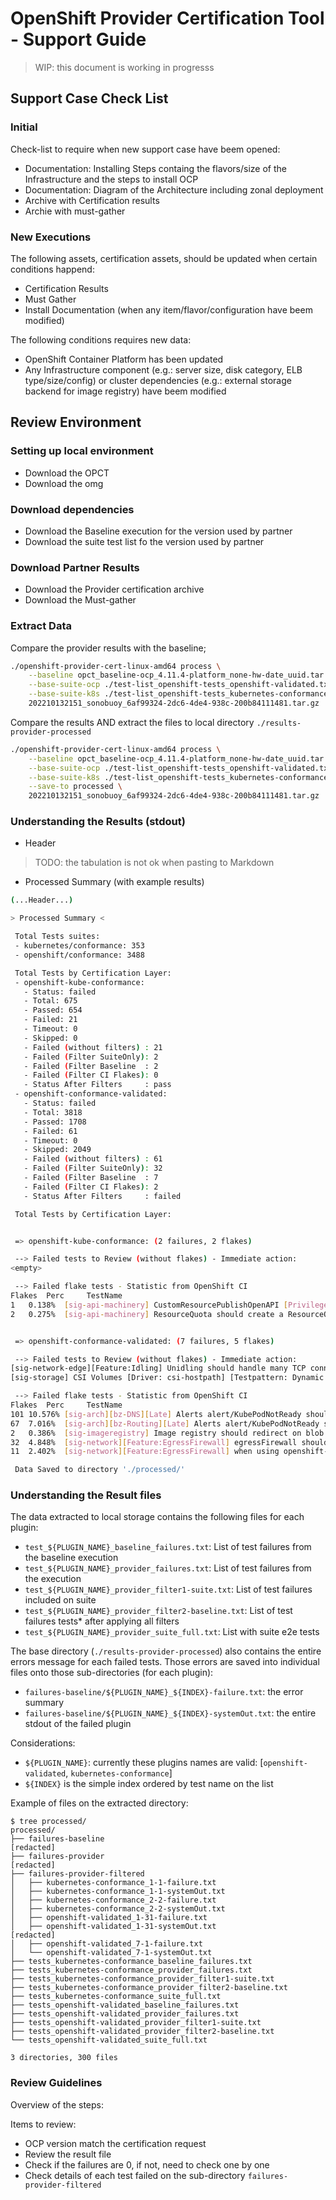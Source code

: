 # OpenShift Provider Certification Tool - Support Guide

> WIP: this document is working in progresss

## Support Case Check List

### Initial

Check-list to require when new support case have beem opened:

- Documentation: Installing Steps containg the flavors/size of the Infrastructure and the steps to install OCP
- Documentation: Diagram of the Architecture including zonal deployment
- Archive with Certification results
- Archie with must-gather

### New Executions

The following assets, certification assets, should be updated when certain conditions happend:

- Certification Results
- Must Gather
- Install Documentation (when any item/flavor/configuration have beem modified)


The following conditions requires new data:

- OpenShift Container Platform has been updated
- Any Infrastructure component (e.g.: server size, disk category, ELB type/size/config) or cluster dependencies (e.g.: external storage backend for image registry) have beem modified


## Review Environment

### Setting up local environment

- Download the OPCT
- Download the omg

### Download dependencies

- Download the Baseline execution for the version used by partner
- Download the suite test list fo the version used by partner

### Download Partner Results

- Download the Provider certification archive
- Download the Must-gather

### Extract Data

Compare the provider results with the baseline;

```bash
./openshift-provider-cert-linux-amd64 process \
    --baseline opct_baseline-ocp_4.11.4-platform_none-hw-date_uuid.tar.gz \
    --base-suite-ocp ./test-list_openshift-tests_openshift-validated.txt \
    --base-suite-k8s ./test-list_openshift-tests_kubernetes-conformance.txt \
    202210132151_sonobuoy_6af99324-2dc6-4de4-938c-200b84111481.tar.gz
```

Compare the results AND extract the files to local directory `./results-provider-processed`

```bash
./openshift-provider-cert-linux-amd64 process \
    --baseline opct_baseline-ocp_4.11.4-platform_none-hw-date_uuid.tar.gz \
    --base-suite-ocp ./test-list_openshift-tests_openshift-validated.txt \
    --base-suite-k8s ./test-list_openshift-tests_kubernetes-conformance.txt \
    --save-to processed \
    202210132151_sonobuoy_6af99324-2dc6-4de4-938c-200b84111481.tar.gz
```

### Understanding the Results (stdout)

- Header

> TODO: the tabulation is not ok when pasting to Markdown

- Processed Summary (with example results)
```bash
(...Header...)

> Processed Summary <

 Total Tests suites:
 - kubernetes/conformance: 353
 - openshift/conformance: 3488

 Total Tests by Certification Layer:
 - openshift-kube-conformance:
   - Status: failed
   - Total: 675
   - Passed: 654
   - Failed: 21
   - Timeout: 0
   - Skipped: 0
   - Failed (without filters) : 21
   - Failed (Filter SuiteOnly): 2
   - Failed (Filter Baseline  : 2
   - Failed (Filter CI Flakes): 0
   - Status After Filters     : pass
 - openshift-conformance-validated:
   - Status: failed
   - Total: 3818
   - Passed: 1708
   - Failed: 61
   - Timeout: 0
   - Skipped: 2049
   - Failed (without filters) : 61
   - Failed (Filter SuiteOnly): 32
   - Failed (Filter Baseline  : 7
   - Failed (Filter CI Flakes): 2
   - Status After Filters     : failed

 Total Tests by Certification Layer: 


 => openshift-kube-conformance: (2 failures, 2 flakes)

 --> Failed tests to Review (without flakes) - Immediate action:
<empty>

 --> Failed flake tests - Statistic from OpenShift CI
Flakes	Perc	 TestName
1	0.138%	[sig-api-machinery] CustomResourcePublishOpenAPI [Privileged:ClusterAdmin] works for multiple CRDs of same group and version but different kinds [Conformance] [Suite:openshift/conformance/parallel/minimal] [Suite:k8s]
2	0.275%	[sig-api-machinery] ResourceQuota should create a ResourceQuota and capture the life of a secret. [Conformance] [Suite:openshift/conformance/parallel/minimal] [Suite:k8s]


 => openshift-conformance-validated: (7 failures, 5 flakes)

 --> Failed tests to Review (without flakes) - Immediate action:
[sig-network-edge][Feature:Idling] Unidling should handle many TCP connections by possibly dropping those over a certain bound [Serial] [Skipped:Network/OVNKubernetes] [Suite:openshift/conformance/serial]
[sig-storage] CSI Volumes [Driver: csi-hostpath] [Testpattern: Dynamic PV (default fs)] provisioning should provision storage with pvc data source [Suite:openshift/conformance/parallel] [Suite:k8s]

 --> Failed flake tests - Statistic from OpenShift CI
Flakes	Perc	 TestName
101	10.576%	[sig-arch][bz-DNS][Late] Alerts alert/KubePodNotReady should not be at or above pending in ns/openshift-dns [Suite:openshift/conformance/parallel]
67	7.016%	[sig-arch][bz-Routing][Late] Alerts alert/KubePodNotReady should not be at or above pending in ns/openshift-ingress [Suite:openshift/conformance/parallel]
2	0.386%	[sig-imageregistry] Image registry should redirect on blob pull [Suite:openshift/conformance/parallel]
32	4.848%	[sig-network][Feature:EgressFirewall] egressFirewall should have no impact outside its namespace [Suite:openshift/conformance/parallel]
11	2.402%	[sig-network][Feature:EgressFirewall] when using openshift-sdn should ensure egressnetworkpolicy is created [Suite:openshift/conformance/parallel]

 Data Saved to directory './processed/'
```

### Understanding the Result files

The data extracted to local storage contains the following files for each plugin:

- `test_${PLUGIN_NAME}_baseline_failures.txt`: List of test failures from the baseline execution
- `test_${PLUGIN_NAME}_provider_failures.txt`: List of test failures from the execution
- `test_${PLUGIN_NAME}_provider_filter1-suite.txt`: List of test failures included on suite
- `test_${PLUGIN_NAME}_provider_filter2-baseline.txt`: List of test failures tests* after applying all filters
- `test_${PLUGIN_NAME}_provider_suite_full.txt`: List with suite e2e tests

The base directory (`./results-provider-processed`) also contains the entire errors message for each failed tests. Those errors are saved into individual files onto those sub-directories (for each plugin):

- `failures-baseline/${PLUGIN_NAME}_${INDEX}-failure.txt`: the error summary
- `failures-baseline/${PLUGIN_NAME}_${INDEX}-systemOut.txt`: the entire stdout of the failed plugin

Considerations:

- `${PLUGIN_NAME}`: currently these plugins names are valid: [`openshift-validated`, `kubernetes-conformance`]
- `${INDEX}` is the simple index ordered by test name on the list

Example of files on the extracted directory:

```
$ tree processed/
processed/
├── failures-baseline
[redacted]
├── failures-provider
[redacted]
├── failures-provider-filtered
│   ├── kubernetes-conformance_1-1-failure.txt
│   ├── kubernetes-conformance_1-1-systemOut.txt
│   ├── kubernetes-conformance_2-2-failure.txt
│   ├── kubernetes-conformance_2-2-systemOut.txt
│   ├── openshift-validated_1-31-failure.txt
│   ├── openshift-validated_1-31-systemOut.txt
[redacted]
│   ├── openshift-validated_7-1-failure.txt
│   └── openshift-validated_7-1-systemOut.txt
├── tests_kubernetes-conformance_baseline_failures.txt
├── tests_kubernetes-conformance_provider_failures.txt
├── tests_kubernetes-conformance_provider_filter1-suite.txt
├── tests_kubernetes-conformance_provider_filter2-baseline.txt
├── tests_kubernetes-conformance_suite_full.txt
├── tests_openshift-validated_baseline_failures.txt
├── tests_openshift-validated_provider_failures.txt
├── tests_openshift-validated_provider_filter1-suite.txt
├── tests_openshift-validated_provider_filter2-baseline.txt
└── tests_openshift-validated_suite_full.txt

3 directories, 300 files
```

### Review Guidelines

Overview of the steps:

Items to review:

- OCP version match the certification request
- Review the result file
- Check if the failures are 0, if not, need to check one by one
- Check details of each test failed on the sub-directory `failures-provider-filtered`
